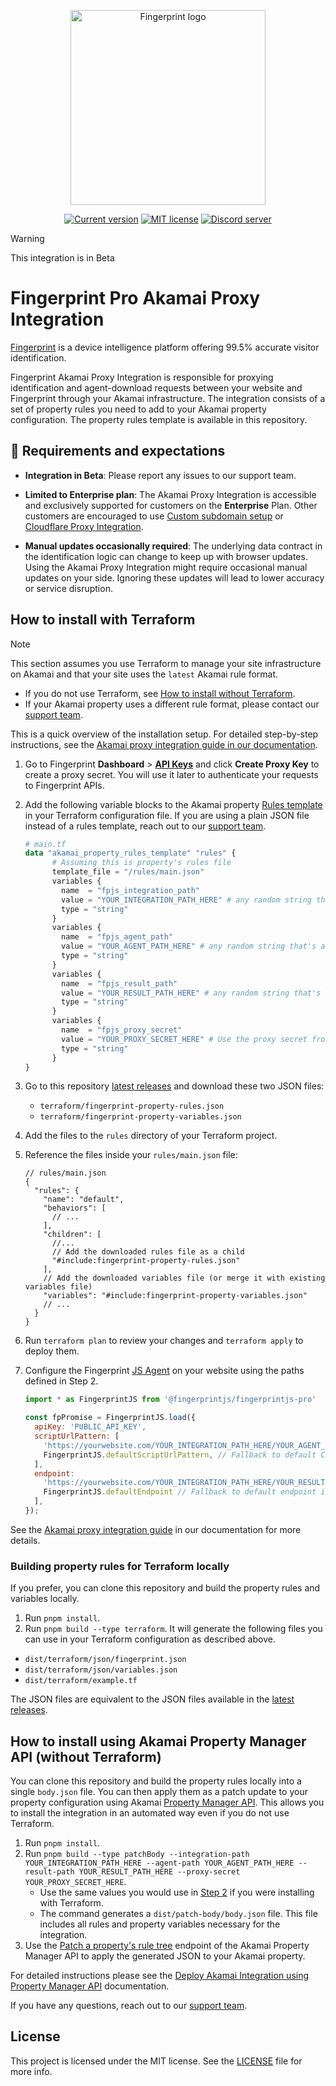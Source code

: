 <p align="center">
  <a href="https://fingerprint.com">
    <picture>
        <source media="(prefers-color-scheme: dark)" srcset="https://fingerprintjs.github.io/home/resources/logo_light.svg" />
        <source media="(prefers-color-scheme: light)" srcset="https://fingerprintjs.github.io/home/resources/logo_dark.svg" />
        <img src="https://fingerprintjs.github.io/home/resources/logo_dark.svg" alt="Fingerprint logo" width="312px" />
   </picture>
  </a>
</p>
<p align="center">
<a href="https://github.com/fingerprintjs/fingerprint-pro-akamai-proxy-integration"><img src="https://img.shields.io/github/v/release/fingerprintjs/fingerprint-pro-akamai-proxy-integration" alt="Current version"></a>
<a href="https://opensource.org/licenses/MIT"><img src="https://img.shields.io/:license-mit-blue.svg" alt="MIT license"></a>
<a href="https://discord.gg/39EpE2neBg"><img src="https://img.shields.io/discord/852099967190433792?style=logo&label=Discord&logo=Discord&logoColor=white" alt="Discord server"></a>
</p>

> [!WARNING]
> This integration is in Beta

# Fingerprint Pro Akamai Proxy Integration

[Fingerprint](https://fingerprint.com) is a device intelligence platform offering 99.5% accurate visitor identification.

Fingerprint Akamai Proxy Integration is responsible for proxying identification and agent-download requests between your website and Fingerprint through your Akamai infrastructure. The integration consists of a set of property rules you need to add to your Akamai property configuration. The property rules template is available in this repository.

## 🚧 Requirements and expectations

* **Integration in Beta**: Please report any issues to our support team.

* **Limited to Enterprise plan**:   The Akamai Proxy Integration is accessible and exclusively supported for customers on the **Enterprise** Plan. Other customers are encouraged to use [Custom subdomain setup](https://dev.fingerprint.com/docs/custom-subdomain-setup) or [Cloudflare Proxy Integration](https://dev.fingerprint.com/docs/cloudflare-integration).

* **Manual updates occasionally required**: The underlying data contract in the identification logic can change to keep up with browser updates. Using the Akamai Proxy Integration might require occasional manual updates on your side. Ignoring these updates will lead to lower accuracy or service disruption.

## How to install with Terraform

> [!NOTE]
> This section assumes you use Terraform to manage your site infrastructure on Akamai and that your site uses the `latest` Akamai rule format.
> * If you do not use Terraform, see  [How to install without Terraform](#how-to-install-using-akamai-property-manager-api-without-terraform).
> * If your Akamai property uses a different rule format, please contact our [support team](https://fingerprint.com/support/).


This is a quick overview of the installation setup. For detailed step-by-step instructions, see the [Akamai proxy integration guide in our documentation](https://dev.fingerprint.com/docs/akamai-proxy-integration).

1. Go to Fingerprint **Dashboard** > [**API Keys**](https://dashboard.fingerprint.com/api-keys) and click **Create Proxy Key** to create a proxy secret. You will use it later to authenticate your requests to Fingerprint APIs. 
2. Add the following variable blocks to the Akamai property [Rules template](https://techdocs.akamai.com/terraform/docs/pm-ds-rules-template) in your Terraform configuration file. If you are using a plain JSON file instead of a rules template, reach out to our [support team](https://fingerprint.com/support/).

    ```tf
    # main.tf
    data "akamai_property_rules_template" "rules" {
          # Assuming this is property's rules file
          template_file = "/rules/main.json" 
          variables {
            name  = "fpjs_integration_path"
            value = "YOUR_INTEGRATION_PATH_HERE" # any random string that's a valid URL
            type = "string"
          }
          variables {
            name  = "fpjs_agent_path"
            value = "YOUR_AGENT_PATH_HERE" # any random string that's a valid URL
            type = "string"
          }
          variables {
            name  = "fpjs_result_path"
            value = "YOUR_RESULT_PATH_HERE" # any random string that's a valid URL
            type = "string"
          }
          variables {
            name  = "fpjs_proxy_secret"
            value = "YOUR_PROXY_SECRET_HERE" # Use the proxy secret from the previous step
            type = "string"
          }
    }
    ```

3. Go to this repository [latest releases](https://github.com/fingerprintjs/fingerprint-pro-akamai-integration-property-rules/releases/latest) and download these two JSON files:
   * `terraform/fingerprint-property-rules.json`
   * `terraform/fingerprint-property-variables.json`
4. Add the files to the `rules` directory of your Terraform project.
5. Reference the files inside your `rules/main.json` file:

    ```json5
    // rules/main.json
    {
      "rules": {
        "name": "default",
        "behaviors": [
          // ...
        ],
        "children": [
          //...
          // Add the downloaded rules file as a child
          "#include:fingerprint-property-rules.json" 
        ],
        // Add the downloaded variables file (or merge it with existing variables file)
        "variables": "#include:fingerprint-property-variables.json"
        // ...
      }
    }
    ```

6. Run `terraform plan` to review your changes and `terraform apply` to deploy them.
7. Configure the Fingerprint [JS Agent](https://dev.fingerprint.com/docs/js-agent) on your website using the paths defined in Step 2.

    ```javascript
    import * as FingerprintJS from '@fingerprintjs/fingerprintjs-pro'
    
    const fpPromise = FingerprintJS.load({
      apiKey: 'PUBLIC_API_KEY',
      scriptUrlPattern: [
        'https://yourwebsite.com/YOUR_INTEGRATION_PATH_HERE/YOUR_AGENT_PATH_HERE?apiKey=<apiKey>&version=<version>&loaderVersion=<loaderVersion>',
        FingerprintJS.defaultScriptUrlPattern, // Fallback to default CDN in case of error
      ],
      endpoint: 
        'https://yourwebsite.com/YOUR_INTEGRATION_PATH_HERE/YOUR_RESULT_PATH_HERE?region=us',
        FingerprintJS.defaultEndpoint // Fallback to default endpoint in case of error
      ],
    });
    ```

See the [Akamai proxy integration guide](https://dev.fingerprint.com/docs/deploy-akamai-proxy-integration-via-terraform#step-3-add-variable-blocks-to-your-rules-template) in our documentation for more details. 

### Building property rules for Terraform locally

If you prefer, you can clone this repository and build the property rules and variables locally.

1. Run `pnpm install`.
2. Run `pnpm build --type terraform`. It will generate the following files you can use in your Terraform configuration as described above.

  - `dist/terraform/json/fingerprint.json`
  - `dist/terraform/json/variables.json`
  - `dist/terraform/example.tf`

The JSON files are equivalent to the JSON files available in the [latest releases](https://github.com/fingerprintjs/fingerprint-pro-akamai-integration-property-rules/releases/latest).

## How to install using Akamai Property Manager API (without Terraform)

You can clone this repository and build the property rules locally into a single `body.json` file. You can then apply them as a patch update to your property configuration using Akamai [Property Manager API](https://techdocs.akamai.com/property-mgr/reference/api). This allows you to install the integration in an automated way even if you do not use Terraform.


1. Run `pnpm install`.
2. Run `pnpm build --type patchBody --integration-path YOUR_INTEGRATION_PATH_HERE --agent-path YOUR_AGENT_PATH_HERE --result-path YOUR_RESULT_PATH_HERE --proxy-secret YOUR_PROXY_SECRET_HERE`.
   * Use the same values you would use in [Step 2](#how-to-install-with-terraform) if you were installing with Terraform.
   * The command generates a `dist/patch-body/body.json` file. This file includes all rules and property variables necessary for the integration.
3. Use the [Patch a property's rule tree](https://techdocs.akamai.com/property-mgr/reference/patch-property-version-rules) endpoint of the Akamai Property Manager API to apply the generated JSON to your Akamai property.

For detailed instructions please see the [Deploy Akamai Integration using Property Manager API](https://dev.fingerprint.com/docs/deploy-akamai-proxy-integration-via-papi) documentation.
  
If you have any questions, reach out to our [support team](https://fingerprint.com/support). 

## License

This project is licensed under the MIT license. See the [LICENSE](https://github.com/fingerprintjs/fingerprint-pro-akamai-integration-property-rules/blob/main/LICENSE) file for more info.

